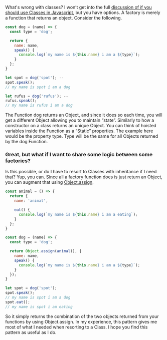 What's wrong with classes?
I won’t get into the full [discussion of if you should use Classes in Javascript](https://github.com/joshburgess/not-awesome-es6-classes/), but you have options.
A factory is merely a function that returns an object. Consider the following.

```javascript
const dog = (name) => {
  const type = 'dog';

  return {
    name: name,
    speak() {
      console.log(`my name is ${this.name} i am a ${type}`);
    }
  };
}

let spot = dog('spot'); --
spot.speak();
// my name is spot i am a dog

let rufus = dog('rufus'); --
rufus.speak();
// my name is rufus i am a dog
```

The Function dog returns an Object, and since it does so each time, you will get a different Object allowing you to maintain “state”. Similarly to how a constructor on a class returns an unique Object.
You can think of hoisted variables inside the Function as a “Static” properties. The example here would be the property type. Type will be the same for all Objects returned by the dog Function.

### Great, but what if I want to share some logic between some factories?

Is this possible, or do I have to resort to Classes with inheritance if I need that?
Yup, you can. Since all a factory function does is just return an Object, you can augment that using [Object.assign](https://developer.mozilla.org/en-US/docs/Web/JavaScript/Reference/Global_Objects/Object/assign).

```javascript
const animal = () => {
  return {
    name: 'animal',

    eat() {
      console.log(`my name is ${this.name} i am a eating`);
    }
  };
}

const dog = (name) => {
  const type = 'dog';

  return Object.assign(animal(), {
    name: name,
    speak() {
      console.log(`my name is ${this.name} i am a ${type}`);
    }
  });
}

let spot = dog('spot');
spot.speak();
// my name is spot i am a dog
spot.eat();
// my name is spot i am eating
```

So it simply returns the combination of the two objects returned from your functions by using Object.assign. In my experience, this pattern gives me most of what I needed when resorting to a Class. I hope you find this pattern as useful as I do.
